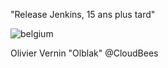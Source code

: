 "Release Jenkins, 15 ans plus tard"

![belgium](./images/jenkins_belgium.jpg)

Olivier Vernin "Olblak" @CloudBees  
